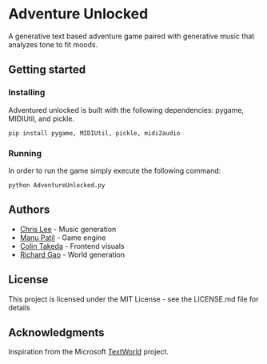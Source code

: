 Adventure Unlocked
===
A generative text based adventure game paired with generative music that analyzes tone to fit moods. 

## Getting started
### Installing

Adventured unlocked is built with the following dependencies: pygame, MIDIUtil, and pickle.

    pip install pygame, MIDIUtil, pickle, midi2audio
    
### Running
In order to run the game simply execute the following command:

    python AdventureUnlocked.py

## Authors
* [Chris Lee](https://github.com/clee4) - Music generation
* [Manu Patil](https://github.com/mpatil99) - Game engine
* [Colin Takeda](https://github.com/cstakeda) - Frontend visuals
* [Richard Gao](https://github.com/hardlyrichie) - World generation

## License
This project is licensed under the MIT License - see the LICENSE.md file for details

## Acknowledgments
 Inspiration from the Microsoft [TextWorld](https://www.microsoft.com/en-us/research/project/textworld/) project.



